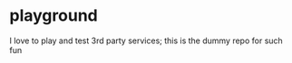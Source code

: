 playground
==========

I love to play and test 3rd party services; this is the dummy repo for such fun
